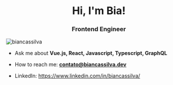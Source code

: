 <h1 align="center">Hi, I'm Bia!</h1>
<h3 align="center">Frontend Engineer</h3>
<p align="left"> 
  <img src="https://komarev.com/ghpvc/?username=biancassilva" alt="biancassilva" /> 
</p>

- Ask me about **Vue.js, React, Javascript, Typescript, GraphQL**

- How to reach me: **contato@biancassilva.dev**

- LinkedIn: https://www.linkedin.com/in/biancassilva/
